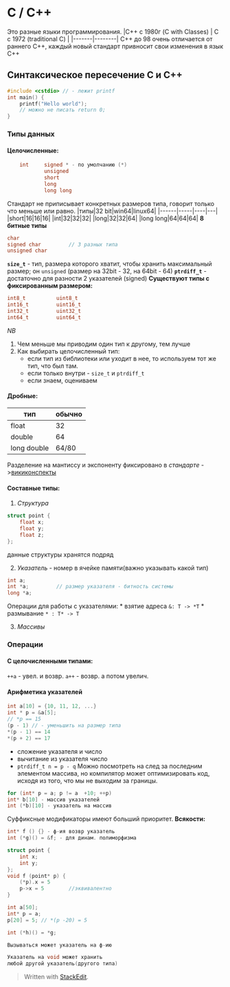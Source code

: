 ﻿# C / C++
Это разные языки программирования.
|C++ c 1980г (C with Classes) | C с 1972 (traditional C) |
|-------|--------|
С++ до 98 очень отличается от раннего С++, каждый новый стандарт привносит свои изменения в язык C++

## Синтаксическое пересечение C и C++
```c
#include <cstdio> // - лежит printf
int main() {
	printf("Hello world");
	// можно не писать return 0;
}
```
### Типы данных
#### Целочисленные:
```c++
	int 	signed * - по умолчанию (*)
			unsigned
			short
			long 
			long long
```
Стандарт не приписывает конкретных размеров типа, говорит только что меньше или равно.
|типы|32 bit|win64|linux64|
|------|-----|----|---|
|short|16|16|16|
|int|32|32|32|
|long|32|32|64|
|long long|64|64|64|
**8 битные типы**
```c++
char
signed char			// 3 разных типа
unsigned char
```
**`size_t`** - тип, размера которого хватит, чтобы хранить максимальный размер; он `unsigned` (размер на 32bit - 32, на 64bit - 64)
**`ptrdiff_t`** - достаточно для разности 2 указателей (signed)
**Существуют типы с фиксированным размером:**
```c++
int8_t			uint8_t
int16_t			uint16_t
int32_t			uint32_t
int64_t			uint64_t
```
$NB$
1. Чем меньше мы приводим один тип к другому, тем лучше
2. Как выбирать целочисленный тип:
	* если тип из библиотеки или уходит в нее, то используем тот же тип, что был там.
	* если только внутри - `size_t` и `ptrdiff_t`
	* если знаем, оцениваем
#### Дробные:
|тип|обычно|
|--|--|
|float|32|
|double|64|
|long double|64/80|
Разделение на мантиссу и экспоненту фиксировано в _стандарте_
->[викиконспекты](https://neerc.ifmo.ru/wiki/index.php?title=%D0%9F%D1%80%D0%B5%D0%B4%D1%81%D1%82%D0%B0%D0%B2%D0%BB%D0%B5%D0%BD%D0%B8%D0%B5_%D0%B2%D0%B5%D1%89%D0%B5%D1%81%D1%82%D0%B2%D0%B5%D0%BD%D0%BD%D1%8B%D1%85_%D1%87%D0%B8%D1%81%D0%B5%D0%BB)
#### Составные типы:
1. _Структура_ 
```c++
struct point {
	float x;
	float y;
	float z;
};
``` 
данные структуры хранятся подряд

2. _Указатель_ - номер в ячейке памяти(важно указывать какой тип)
```c++
int a;
int *a;			// размер указателя - битность системы
long *a;
```
Операции для работы с указателями:
		* взятие адреса	`&: T -> *T`
		* размывание `* : T* -> T`

3. _Массивы_
### Операции
#### С целочисленными типами:
`++a` - увел. и возвр.
`a++` - возвр. а потом увелич.
#### Арифметика указателей
```c++
int a[10] = {10, 11, 12, ...}
int * p = &a[5];
// *p == 15
(p - 1) // - уменьшить на размер типа
*(p - 1) == 14
*(p + 2) == 17
```
* сложение указателя и число
* вычитание из указателя число
* `ptrdiff_t n = p - q`
Можно посмотреть на след за последним элементом массива, но компилятор может оптимизировать код, исходя из того, что мы не выходим за границы.
```c++
for (int* p = a; p != a  +10; ++p)
int* b[10] - массив указателей
int (*b)[10] - указатель на массив
```
Суффиксные модификаторы имеют больший приоритет.
**Всякости:**
```c++
int* f () {} - ф-ия возвр указатель
int (*g)() = &f; - для динам. полиморфизма

struct point {
	int x;
	int y;
};
void f (point* p) {
	(*p).x = 5
	p->x = 5		//эквивалентно
}

int a[50];
int* p = a;
p[20] = 5; // *(p -20) = 5

int (*h)() = *g;

Вызываться может указатель на ф-ию

Указатель на void может хранить 
любой другой указатель(другого типа)
```


> Written with [StackEdit](https://stackedit.io/).
